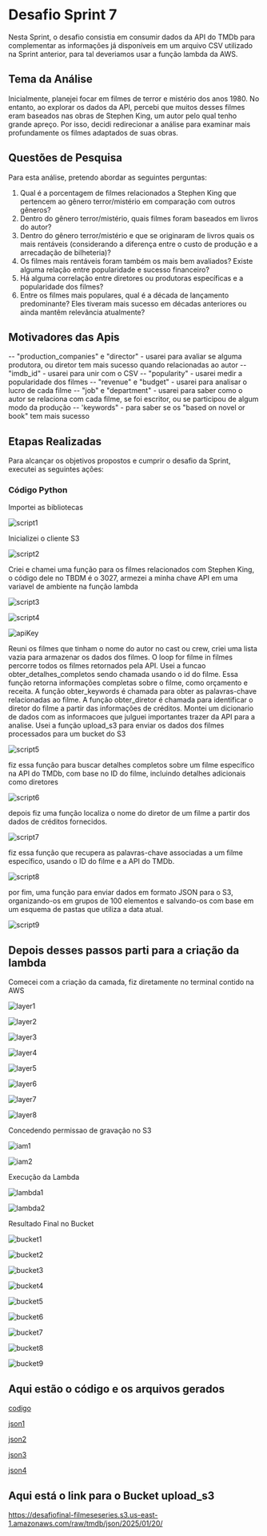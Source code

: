 # Desafio Sprint 7

Nesta Sprint, o desafio consistia em consumir dados da API do TMDb para complementar as informações já disponíveis em um arquivo CSV utilizado na Sprint anterior, para tal deveriamos usar a função lambda da AWS.

## Tema da Análise
Inicialmente, planejei focar em filmes de terror e mistério dos anos 1980. No entanto, ao explorar os dados da API, percebi que muitos desses filmes eram baseados nas obras de Stephen King, um autor pelo qual tenho grande apreço. Por isso, decidi redirecionar a análise para examinar mais profundamente os filmes adaptados de suas obras.

## Questões de Pesquisa
Para esta análise, pretendo abordar as seguintes perguntas:

1. Qual é a porcentagem de filmes relacionados a Stephen King que pertencem ao gênero terror/mistério em comparação com outros gêneros?
2. Dentro do gênero terror/mistério, quais filmes foram baseados em livros do autor?
3. Dentro do gênero terror/mistério e que se originaram de livros quais os mais rentáveis (considerando a diferença entre o custo de produção e a arrecadação de bilheteria)?
4. Os filmes mais rentáveis foram também os mais bem avaliados? Existe alguma relação entre popularidade e sucesso financeiro?
5. Há alguma correlação entre diretores ou produtoras específicas e a popularidade dos filmes?
6. Entre os filmes mais populares, qual é a década de lançamento predominante? Eles tiveram mais sucesso em décadas anteriores ou ainda mantêm relevância atualmente?

## Motivadores das Apis 

-- "production_companies" e "director" - usarei para avaliar se alguma produtora, ou diretor tem mais sucesso quando relacionadas ao autor
-- "imdb_id" - usarei para unir com o CSV
-- "popularity" - usarei medir a popularidade dos filmes
-- "revenue" e "budget" - usarei para analisar o lucro de cada filme
-- "job" e "department" - usarei para saber como o autor se relaciona com cada filme, se foi escritor, ou se participou de algum modo da produção
-- 'keywords" - para saber se os "based on novel or book" tem mais sucesso


## Etapas Realizadas
Para alcançar os objetivos propostos e cumprir o desafio da Sprint, executei as seguintes ações:

### Código Python

Importei as bibliotecas 

![script1](../Evidencias/script01.png)

Inicializei o cliente S3

![script2](../Evidencias/script02.png)

Criei e chamei uma função para os filmes relacionados com Stephen King, o código dele no TBDM é o 3027, armezei a minha chave API em uma variavel de ambiente na função lambda

![script3](../Evidencias/script03.png)

![script4](../Evidencias/script04.png)

![apiKey](../Evidencias/variaveisdeambiente.png)

Reuni os filmes que tinham o nome do autor no cast ou crew, criei uma lista vazia para armazenar os dados dos filmes.
O loop for filme in filmes percorre todos os filmes retornados pela API.
Usei a funcao obter_detalhes_completos sendo chamada usando o id do filme. Essa função retorna informações completas sobre o filme, como orçamento e receita.
A função obter_keywords é chamada para obter as palavras-chave relacionadas ao filme.
A função obter_diretor é chamada para identificar o diretor do filme a partir das informações de créditos.
Montei um dicionario de dados com as informacoes que julguei importantes trazer da API para a analise.
Usei a função upload_s3 para enviar os dados dos filmes processados para um bucket do S3

![script5](../Evidencias/script05.png)

fiz essa função para buscar detalhes completos sobre um filme específico na API do TMDb, com base no ID do filme, incluindo detalhes adicionais como diretores

![script6](../Evidencias/script06.png)


depois fiz uma função localiza o nome do diretor de um filme a partir dos dados de créditos fornecidos.

![script7](../Evidencias/script08.png)

fiz essa função que recupera as palavras-chave associadas a um filme específico, usando o ID do filme e a API do TMDb.

![script8](../Evidencias/script07.png)

por fim, uma função para enviar dados em formato JSON para o S3, organizando-os em grupos de 100 elementos e salvando-os com base em um esquema de pastas que utiliza a data atual.

![script9](../Evidencias/script09.png)

## Depois desses passos parti para a criação da lambda

Comecei com a criação da camada, fiz diretamente no terminal contido na AWS

![layer1](../Evidencias/layer1.png)

![layer2](../Evidencias/layer2.png)

![layer3](../Evidencias/layer3.png)

![layer4](../Evidencias/layer4.png)

![layer5](../Evidencias/layer5.png)

![layer6](../Evidencias/layer6.png)

![layer7](../Evidencias/layer7.png)

![layer8](../Evidencias/layer8.png)

Concedendo permissao de gravação no S3

![iam1](../Evidencias/politicaiam.png)

![iam2](../Evidencias/politicaiam2.png)

Execução da Lambda

![lambda1](../Evidencias/execuçao.png)

![lambda2](../Evidencias/execucao2.png)

Resultado Final no Bucket

![bucket1](../Evidencias/bucket.png)

![bucket2](../Evidencias/bucket1.png)

![bucket3](../Evidencias/bucket2.png)

![bucket4](../Evidencias/bucket3.png)

![bucket5](../Evidencias/bucket4.png)

![bucket6](../Evidencias/bucket5.png)

![bucket7](../Evidencias/bucket6.png)

![bucket8](../Evidencias/bucket7.png)

![bucket9](../Evidencias/bucket8.png)

## Aqui estão o código e os arquivos gerados 

[codigo](../Desafio/código%20python/desafio7.py)

[json1](../Desafio/json_gerados/filmes_stephen_king_brutos_1.json)

[json2](../Desafio/json_gerados/filmes_stephen_king_brutos_2.json)

[json3](../Desafio/json_gerados/filmes_stephen_king_brutos_3.json)

[json4](../Desafio/json_gerados/filmes_stephen_king_brutos_4.json)


## Aqui está o link para o Bucket upload_s3

https://desafiofinal-filmeseseries.s3.us-east-1.amazonaws.com/raw/tmdb/json/2025/01/20/



